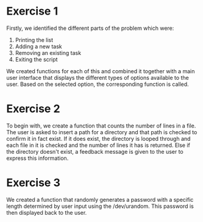 # Exercise 1

Firstly, we identified the different parts of the problem which were:

1. Printing the list
2. Adding a new task
3. Removing an existing task
4. Exiting the script

We created functions for each of this and combined it together with a main user interface that displays the different types of options available to the user.
Based on the selected option, the corresponding function is called.


# Exercise 2

To begin with, we create a function that counts the number of lines in a file.
The user is asked to insert a path for a directory and that path is checked to confirm it in fact exist.
If it does exist, the directory is looped through and each file in it is checked and the number of lines it has is returned.
Else if the directory doesn't exist, a feedback message is given to the user to express this information.


# Exercise 3

We created a function that randomly generates a password with a specific length determined by user input using the /dev/urandom.
This password is then displayed back to the user.